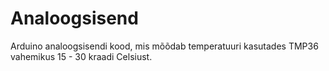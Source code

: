 # Analoogsisend
Arduino analoogsisendi kood, mis mõõdab temperatuuri kasutades TMP36 vahemikus 15 - 30 kraadi Celsiust.
